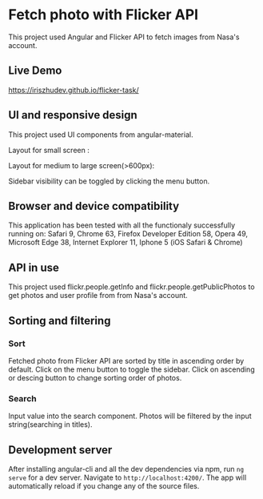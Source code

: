 # Fetch photo with Flicker API

This project used Angular and Flicker API to fetch images from Nasa's account.

## Live Demo

https://iriszhudev.github.io/flicker-task/

## UI and responsive design

This project used UI components from angular-material.

Layout for small screen :

Layout for medium to large screen(>600px):

Sidebar visibility can be toggled by clicking the menu button.

## Browser and device compatibility 

This application has been tested with all the functionaly successfully running on:
Safari 9,
Chrome 63, 
Firefox Developer Edition 58,
Opera 49,
Microsoft Edge 38,
Internet Explorer 11,
Iphone 5 (iOS Safari & Chrome)

## API in use

This project used flickr.people.getInfo and flickr.people.getPublicPhotos to get photos and user profile from from Nasa's account.

## Sorting and filtering

### Sort
Fetched photo from Flicker API are sorted by title in ascending order by default.
Click on the menu button to toggle the sidebar. Click on ascending or descing button to change sorting order of photos.

### Search
Input value into the search component. Photos will be filtered by the input string(searching in titles).

## Development server

After installing angular-cli and all the dev dependencies via npm, run `ng serve` for a dev server. Navigate to `http://localhost:4200/`. The app will automatically reload if you change any of the source files.


